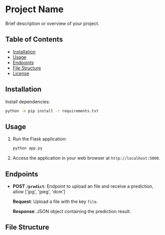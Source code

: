 # Project Name

Brief description or overview of your project.

## Table of Contents

- [Installation](#installation)
- [Usage](#usage)
- [Endpoints](#endpoints)
- [File Structure](#file-structure)
- [License](#license)

## Installation

Install dependencies:

```bash
python -m pip install -r requirements.txt
```

## Usage

1. Run the Flask application:

   ```bash
   python app.py
   ```

2. Access the application in your web browser at `http://localhost:5000`.

## Endpoints

- **POST `/predict`**: Endpoint to upload an file and receive a prediction, allow ['jpg', 'jpeg', 'dcm']

  **Request**: Upload a file with the key `file`.

  **Response**: JSON object containing the prediction result.

## File Structure
